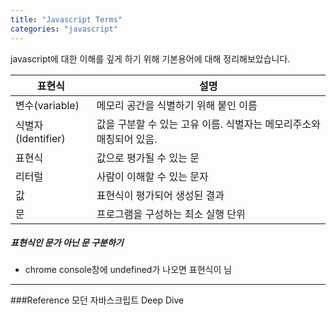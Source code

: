 ```yaml
---
title: "Javascript Terms"
categories: "javascript"
---
```


<p>javascript에 대한 이해를 깊게 하기 위해 기본용어에 대해 정리해보았습니다.</p>

| 표현식             | 설명                                                                |
| ------------------ | ------------------------------------------------------------------- |
| 변수(variable)     | 메모리 공간을 식별하기 위해 붙인 이름                               |
| 식별자(Identifier) | 값을 구분할 수 있는 고유 이름. 식별자는 메모리주소와 매칭되어 있음. |
| 표현식             | 값으로 평가될 수 있는 문                                            |
| 리터럴             | 사람이 이해할 수 있는 문자                                          |
| 값                 | 표현식이 평가되어 생성된 결과                                       |
| 문                 | 프로그램을 구성하는 최소 실행 단위                                  |

##### 표현식인 문가 아닌 문 구분하기

- <p>chrome console창에 undefined가 나오면 표현식이 님</p>

<hr/>

###Reference
모던 자바스크립트 Deep Dive
